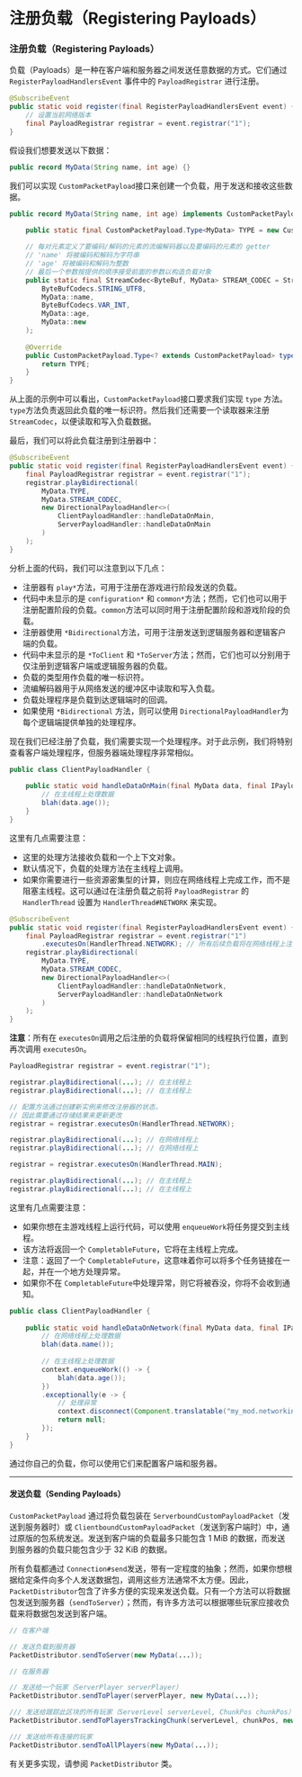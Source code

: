 # 注册负载（Registering Payloads）

### 注册负载（Registering Payloads）

负载（Payloads）是一种在客户端和服务器之间发送任意数据的方式。它们通过 `RegisterPayloadHandlersEvent`​ 事件中的 `PayloadRegistrar`​ 进行注册。

```java
@SubscribeEvent
public static void register(final RegisterPayloadHandlersEvent event) {
    // 设置当前网络版本
    final PayloadRegistrar registrar = event.registrar("1");
}
```

假设我们想要发送以下数据：

```java
public record MyData(String name, int age) {}
```

我们可以实现 `CustomPacketPayload`​ 接口来创建一个负载，用于发送和接收这些数据。

```java
public record MyData(String name, int age) implements CustomPacketPayload {
    
    public static final CustomPacketPayload.Type<MyData> TYPE = new CustomPacketPayload.Type<>(ResourceLocation.fromNamespaceAndPath("mymod", "my_data"));

    // 每对元素定义了要编码/解码的元素的流编解码器以及要编码的元素的 getter
    // 'name' 将被编码和解码为字符串
    // 'age' 将被编码和解码为整数
    // 最后一个参数按提供的顺序接受前面的参数以构造负载对象
    public static final StreamCodec<ByteBuf, MyData> STREAM_CODEC = StreamCodec.composite(
        ByteBufCodecs.STRING_UTF8,
        MyData::name,
        ByteBufCodecs.VAR_INT,
        MyData::age,
        MyData::new
    );
    
    @Override
    public CustomPacketPayload.Type<? extends CustomPacketPayload> type() {
        return TYPE;
    }
}
```

从上面的示例中可以看出，`CustomPacketPayload`​ 接口要求我们实现 `type`​ 方法。`type`​ 方法负责返回此负载的唯一标识符。然后我们还需要一个读取器来注册 `StreamCodec`​，以便读取和写入负载数据。

最后，我们可以将此负载注册到注册器中：

```java
@SubscribeEvent
public static void register(final RegisterPayloadHandlersEvent event) {
    final PayloadRegistrar registrar = event.registrar("1");
    registrar.playBidirectional(
        MyData.TYPE,
        MyData.STREAM_CODEC,
        new DirectionalPayloadHandler<>(
            ClientPayloadHandler::handleDataOnMain,
            ServerPayloadHandler::handleDataOnMain
        )
    );
}
```

分析上面的代码，我们可以注意到以下几点：

* 注册器有 `play*`​ 方法，可用于注册在游戏进行阶段发送的负载。
* 代码中未显示的是 `configuration*`​ 和 `common*`​ 方法；然而，它们也可以用于注册配置阶段的负载。`common`​ 方法可以同时用于注册配置阶段和游戏阶段的负载。
* 注册器使用 `*Bidirectional`​ 方法，可用于注册发送到逻辑服务器和逻辑客户端的负载。
* 代码中未显示的是 `*ToClient`​ 和 `*ToServer`​ 方法；然而，它们也可以分别用于仅注册到逻辑客户端或逻辑服务器的负载。
* 负载的类型用作负载的唯一标识符。
* 流编解码器用于从网络发送的缓冲区中读取和写入负载。
* 负载处理程序是负载到达逻辑端时的回调。
* 如果使用 `*Bidirectional`​ 方法，则可以使用 `DirectionalPayloadHandler`​ 为每个逻辑端提供单独的处理程序。

现在我们已经注册了负载，我们需要实现一个处理程序。对于此示例，我们将特别查看客户端处理程序，但服务器端处理程序非常相似。

```java
public class ClientPayloadHandler {
    
    public static void handleDataOnMain(final MyData data, final IPayloadContext context) {
        // 在主线程上处理数据
        blah(data.age());
    }
}
```

这里有几点需要注意：

* 这里的处理方法接收负载和一个上下文对象。
* 默认情况下，负载的处理方法在主线程上调用。
* 如果你需要进行一些资源密集型的计算，则应在网络线程上完成工作，而不是阻塞主线程。这可以通过在注册负载之前将 `PayloadRegistrar`​ 的 `HandlerThread`​ 设置为 `HandlerThread#NETWORK`​ 来实现。

```java
@SubscribeEvent
public static void register(final RegisterPayloadHandlersEvent event) {
    final PayloadRegistrar registrar = event.registrar("1")
        .executesOn(HandlerThread.NETWORK); // 所有后续负载将在网络线程上注册
    registrar.playBidirectional(
        MyData.TYPE,
        MyData.STREAM_CODEC,
        new DirectionalPayloadHandler<>(
            ClientPayloadHandler::handleDataOnNetwork,
            ServerPayloadHandler::handleDataOnNetwork
        )
    );
}
```

**注意**：所有在 `executesOn`​ 调用之后注册的负载将保留相同的线程执行位置，直到再次调用 `executesOn`​。

```java
PayloadRegistrar registrar = event.registrar("1");

registrar.playBidirectional(...); // 在主线程上
registrar.playBidirectional(...); // 在主线程上

// 配置方法通过创建新实例来修改注册器的状态，
// 因此需要通过存储结果来更新更改
registrar = registrar.executesOn(HandlerThread.NETWORK);

registrar.playBidirectional(...); // 在网络线程上
registrar.playBidirectional(...); // 在网络线程上

registrar = registrar.executesOn(HandlerThread.MAIN);

registrar.playBidirectional(...); // 在主线程上
registrar.playBidirectional(...); // 在主线程上
```

这里有几点需要注意：

* 如果你想在主游戏线程上运行代码，可以使用 `enqueueWork`​ 将任务提交到主线程。
* 该方法将返回一个 `CompletableFuture`​，它将在主线程上完成。
* 注意：返回了一个 `CompletableFuture`​，这意味着你可以将多个任务链接在一起，并在一个地方处理异常。
* 如果你不在 `CompletableFuture`​ 中处理异常，则它将被吞没，你将不会收到通知。

```java
public class ClientPayloadHandler {
    
    public static void handleDataOnNetwork(final MyData data, final IPayloadContext context) {
        // 在网络线程上处理数据
        blah(data.name());
        
        // 在主线程上处理数据
        context.enqueueWork(() -> {
            blah(data.age());
        })
        .exceptionally(e -> {
            // 处理异常
            context.disconnect(Component.translatable("my_mod.networking.failed", e.getMessage()));
            return null;
        });
    }
}
```

通过你自己的负载，你可以使用它们来配置客户端和服务器。

---

#### 发送负载（Sending Payloads）

​`CustomPacketPayload`​ 通过将负载包装在 `ServerboundCustomPayloadPacket`​（发送到服务器时）或 `ClientboundCustomPayloadPacket`​（发送到客户端时）中，通过原版的包系统发送。发送到客户端的负载最多只能包含 1 MiB 的数据，而发送到服务器的负载只能包含少于 32 KiB 的数据。

所有负载都通过 `Connection#send`​ 发送，带有一定程度的抽象；然而，如果你想根据给定条件向多个人发送数据包，调用这些方法通常不太方便。因此，`PacketDistributor`​ 包含了许多方便的实现来发送负载。只有一个方法可以将数据包发送到服务器（`sendToServer`​）；然而，有许多方法可以根据哪些玩家应接收负载来将数据包发送到客户端。

```java
// 在客户端

// 发送负载到服务器
PacketDistributor.sendToServer(new MyData(...));

// 在服务器

// 发送给一个玩家（ServerPlayer serverPlayer）
PacketDistributor.sendToPlayer(serverPlayer, new MyData(...));

/// 发送给跟踪此区块的所有玩家（ServerLevel serverLevel, ChunkPos chunkPos）
PacketDistributor.sendToPlayersTrackingChunk(serverLevel, chunkPos, new MyData(...));

/// 发送给所有连接的玩家
PacketDistributor.sendToAllPlayers(new MyData(...));
```

有关更多实现，请参阅 `PacketDistributor`​ 类。
